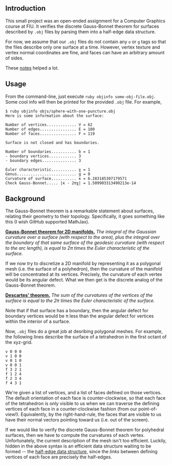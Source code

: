 Introduction
------------
This small project was an open-ended assignment for a Computer Graphics course at FIU. It verifies the discrete Gauss-Bonnet theorem for surfaces described by `.obj` files by parsing them into a half-edge data structure.

For now, we assume that our `.obj` files do not contain any `o` or `g` tags so that the files describe only one surface at a time. However, vertex texture and vertex normal coordinates are fine, and faces can have an arbitrary amount of sides.

These [notes](http://courses.cms.caltech.edu/cs171/assignments-2014/hw5/hw5-html/cs171hw5.html#x1-80006) helped a lot.


Usage
-----
From the command-line, just execute `ruby objinfo some-obj-file.obj`. Some cool info will then be printed for the provided `.obj` file. For example,

    $ ruby objinfo objs/sphere-with-one-puncture.obj
    Here is some information about the surface:
    
    Number of vertices............. V = 62
    Number of edges................ E = 180
    Number of faces................ F = 119
    
    Surface is not closed and has boundaries.
    
    Number of boundaries........... b = 1
    - boundary vertices............ 3
    - boundary edges............... 3
    
    Euler characteristic........... χ = 1
    Genus.......................... g = 0
    Curvature of surface........... κ = 6.283185307179571
    Check Gauss-Bonnet..... |κ - 2πχ| = 1.509903313490213e-14

Background
----------
The Gauss-Bonnet theorem is a remarkable statement about surfaces, relating their geometry to their topology. Specifically, it goes something like this (I wish GitHub supported MathJax).

[**Gauss-Bonnet theorem for 2D manifolds.**](https://en.wikipedia.org/wiki/Gauss%E2%80%93Bonnet_theorem#Statement_of_the_theorem)
*The integral of the Gaussian curvature over a surface (with respect to the area), plus the integral over the boundary of that same surface of the geodesic curvature (with respect to the arc length), is equal to 2π times the Euler characteristic of the surface.*

If we now try to discretize a 2D manifold by representing it as a polygonal mesh (i.e. the surface of a polyhedron), then the curvature of the manifold will be concentrated at its vertices. Precisely, the curvature of each vertex would be its angular defect. What we then get is the discrete analog of the Gauss-Bonnet theorem.

[**Descartes' theorem.**](https://en.wikipedia.org/wiki/Angular_defect#Descartes.27_theorem)
*The sum of the curvatures of the vertices of the surface is equal to the 2π times the Euler characteristic of the surface.*

Note that if that surface has a boundary, then the angular defect for boundary vertices would be π less than the angular defect for vertices within the interior of a surface.

Now, `.obj` files do a great job at desribing polygonal meshes. For example, the following lines describe the surface of a tetrahedron in the first octant of the xyz-grid.

    v 0 0 0
    v 1 0 0
    v 0 1 0
    v 0 0 1
    f 3 2 1
    f 1 2 4
    f 2 3 4
    f 4 3 1

We're given a list of vertices, and a list of faces defined on those vertices. The default orientation of each face is counter-clockwise, so that each face of the tetrahedron is only visible to us when we can traverse the defining vertices of each face in a counter-clockwise fashion (from our point-of-view!). Equivalently, by the right-hand-rule, the faces that are visible to us have their normal vectors pointing toward us (i.e. out of the screen).

If we would like to verify the discrete Gauss-Bonnet theorem for polyhedral surfaces, then we have to compute the curvatures of each vertex. Unfortunately, the current description of the mesh isn't too efficient. Luckily, hidden in the above syntax is an efficient data structure waiting to be formed -- the [half-edge data structure](http://www.flipcode.com/archives/The_Half-Edge_Data_Structure.shtml), since the *links* between defining vertices of each face are precisely the half-edges.
